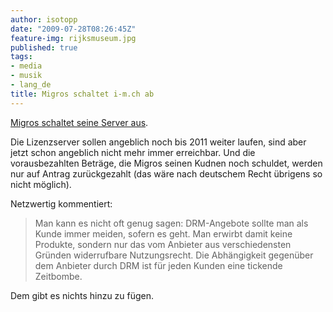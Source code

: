 ```yaml
---
author: isotopp
date: "2009-07-28T08:26:45Z"
feature-img: rijksmuseum.jpg
published: true
tags:
- media
- musik
- lang_de
title: Migros schaltet i-m.ch ab
---
```

[Migros schaltet seine Server aus](http://netzwertig.com/2009/07/27/drm-migros-schliesst-download-shop-i-m-ch-kunden-verlieren-gekaufte-songs/).

Die Lizenzserver sollen angeblich noch bis 2011 weiter laufen, sind aber
jetzt schon angeblich nicht mehr immer erreichbar. Und die vorausbezahlten
Beträge, die Migros seinen Kudnen noch schuldet, werden nur auf Antrag
zurückgezahlt (das wäre nach deutschem Recht übrigens so nicht möglich).

Netzwertig kommentiert:

> Man kann es nicht oft genug sagen: DRM-Angebote sollte man als Kunde immer
> meiden, sofern es geht. Man erwirbt damit keine Produkte, sondern nur das
> vom Anbieter aus verschiedensten Gründen widerrufbare Nutzungsrecht. Die
> Abhängigkeit gegenüber dem Anbieter durch DRM ist für jeden Kunden eine
> tickende Zeitbombe.

Dem gibt es nichts hinzu zu fügen.
